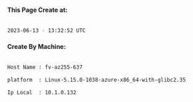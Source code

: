 
   
#### This Page Create at:

```bash

2023-06-13 - 13:32:52 UTC

```

#### Create By Machine:

```bash

Host Name : fv-az255-637

platform  : Linux-5.15.0-1038-azure-x86_64-with-glibc2.35

Ip Local  : 10.1.0.132

```

